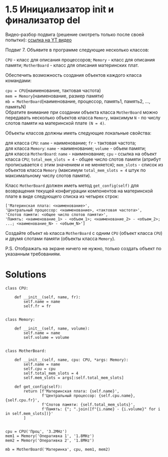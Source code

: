 # 1.5 Инициализатор __init__ и финализатор __del__

Видео-разбор подвига (решение смотреть только
после своей попытки): [ссылка на YT видео](https://youtu.be/ZTCdEB_6h1I)

Подвиг 7. Объявите в программе следующие несколько классов:

`CPU` - класс для описания процессоров;
`Memory` - класс для описания памяти;
`MotherBoard` - класс для описания материнских плат.

Обеспечить возможность создания объектов каждого класса командами:

`cpu = CPU`(наименование, тактовая частота)\
`mem = Memory`(наименование, размер памяти)\
`mb = MotherBoard`(наименование, процессор, память1, память2, ..., памятьN)\
Обратите внимание при создании объекта класса `MotherBoard`
можно передавать несколько объектов класса `Memory`, максимум 
`N` - по числу слотов памяти на материнской плате `(N = 4)`.

Объекты классов должны иметь следующие локальные свойства: 

для класса `CPU`: `name` - наименование; `fr` - тактовая частота;\
для класса `Memory`: `name` - наименование; `volume` - объем памяти;\
для класса `MotherBoard`: `name` - наименование; `cpu` - ссылка
на объект класса `CPU`; `total_mem_slots = 4` - общее число слотов
памяти (атрибут прописывается с этим значением и не меняется);
`mem_slots` - список из объектов класса `Memory` (максимум
`total_mem_slots = 4` штук по максимальному числу слотов памяти).

Класс `MotherBoard` должен иметь метод `get_config(self)` для 
возвращения текущей конфигурации компонентов на материнской
плате в виде следующего списка из четырех строк:
```
['Материнская плата: <наименование>',
'Центральный процессор: <наименование>, <тактовая частота>',
'Слотов памяти: <общее число слотов памяти>',
'Память: <наименование_1> - <объем_1>; <наименование_2> - <объем_2>; ...; <наименование_N> - <объем_N>']
```
Создайте объект `mb` класса `MotherBoard` с одним `CPU` (объект
класса `CPU`) и двумя слотами памяти (объекты класса `Memory`).

P.S. Отображать на экране ничего не нужно, только 
создать объект по указанным требованиям.

# Solutions

```
class CPU:

    def __init__(self, name, fr):
        self.name = name
        self.fr = fr


class Memory:

    def __init__(self, name, volume):
        self.name = name
        self.volume = volume


class MotherBoard:

    def __init__(self, name, cpu: CPU, *args: Memory):
        self.name = name
        self.cpu = cpu
        self.total_mem_slots = 4
        self.mem_slots = args[:self.total_mem_slots]

    def get_config(self):
        return [f'Материнская плата: {self.name}',
                f'Центральный процессор: {self.cpu.name}, {self.cpu.fr}',
                f'Слотов памяти: {self.total_mem_slots}',
                f'Память: {"; ".join([f"{i.name} - {i.volume}" for i in self.mem_slots])}'
        ]
    
    
cpu = CPU('Проц', '3.2MHz')
mem1 = Memory('Оперативка 1', '1.8MHz')
mem2 = Memory('Оперативка 2', '1.8MHz')

mb = MotherBoard('Материнка', cpu, mem1, mem2)
```
